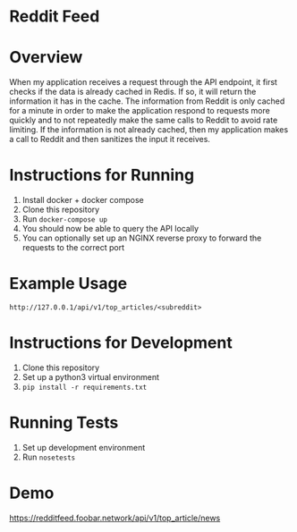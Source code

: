 # Reddit Feed

# Overview
When my application receives a request through the API endpoint,
it first checks if the data is already cached in Redis. If so, it
will return the information it has in the cache. The information
from Reddit is only cached for a minute in order to make the application
respond to requests more quickly and to not repeatedly make the same calls
to Reddit to avoid rate limiting. If the information is not already cached,
then my application makes a call to Reddit and then sanitizes the input it
receives.

# Instructions for Running

1. Install docker + docker compose
2. Clone this repository
3. Run `docker-compose up`
4. You should now be able to query the API locally
5. You can optionally set up an NGINX reverse proxy to forward the requests
   to the correct port

# Example Usage

```
http://127.0.0.1/api/v1/top_articles/<subreddit>
```

# Instructions for Development

1. Clone this repository
2. Set up a python3 virtual environment
3. `pip install -r requirements.txt`

# Running Tests

1. Set up development environment
2. Run `nosetests`

# Demo

https://redditfeed.foobar.network/api/v1/top_article/news
